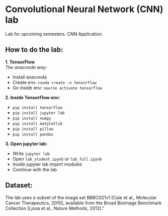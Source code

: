 # Convolutional Neural Network (CNN) lab
Lab for upcoming semesters. CNN Application.

## How to do the lab:

**1. TensorFlow**<br/>
_The anaconda way:_ </br>
- Install anaconda
- Create env: `conda create -n tensorflow`
- Go inside env: `source activate tensorflow`

**2. Inside TensorFlow env:**<br/>
- `pip install tensorflow`
- `pip install jupyter lab`
- `pip install numpy`
- `pip install matplotlib`
- `pip install pillow`
- `pip install pandas`

**3. Open jupyter lab:**
- Write `jupyter lab`
- Open `lab_student.ipynb` or `lab_full.ipynb`
- Inside jupyter lab import modules
- Continue with the lab

## Dataset:
The lab uses a subset of the image set BBBC021v1 [Caie et al., Molecular Cancer Therapeutics, 2010], available from the Broad Bioimage Benchmark Collection [Ljosa et al., Nature Methods, 2012]."
